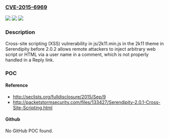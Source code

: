 ### [CVE-2015-6969](https://cve.mitre.org/cgi-bin/cvename.cgi?name=CVE-2015-6969)
![](https://img.shields.io/static/v1?label=Product&message=n%2Fa&color=blue)
![](https://img.shields.io/static/v1?label=Version&message=n%2Fa&color=blue)
![](https://img.shields.io/static/v1?label=Vulnerability&message=n%2Fa&color=brighgreen)

### Description

Cross-site scripting (XSS) vulnerability in js/2k11.min.js in the 2k11 theme in Serendipity before 2.0.2 allows remote attackers to inject arbitrary web script or HTML via a user name in a comment, which is not properly handled in a Reply link.

### POC

#### Reference
- http://seclists.org/fulldisclosure/2015/Sep/9
- http://packetstormsecurity.com/files/133427/Serendipity-2.0.1-Cross-Site-Scripting.html

#### Github
No GitHub POC found.

